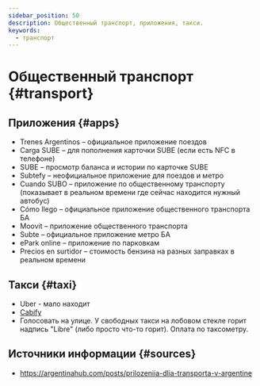 ```yaml
---
sidebar_position: 50
description: Общественный транспорт, приложения, такси.
keywords:
  - транспорт
---
```


# Общественный транспорт {#transport}

## Приложения {#apps}

- Trenes Argentinos – официальное приложение поездов
- Carga SUBE – для пополнения карточки SUBE (если есть NFC в телефоне)
- SUBE – просмотр баланса и истории по карточке SUBE
- Subtefy – неофициальное приложение для поездов и метро
- Cuando SUBO – приложение по общественному транспорту (показывает в реальном времени где сейчас находится нужный автобус)
- Cómo llego – официальное приложение общественного транспорта БА
- Moovit – приложение общественного транспорта
- Subte – официальное приложение метро БА
- ePark online – приложение по парковкам
- Precios en surtidor – стоимость бензина на разных заправках в реальном времени

## Такси {#taxi}

- Uber - мало находит
- [Cabify](https://cabify.com/en/)
- Голосовать на улице. У свободных такси на лобовом стекле горит надпись "Libre" (либо просто что-то горит). Оплата по таксометру.

## Источники информации {#sources}

- https://argentinahub.com/posts/prilozeniia-dlia-transporta-v-argentine